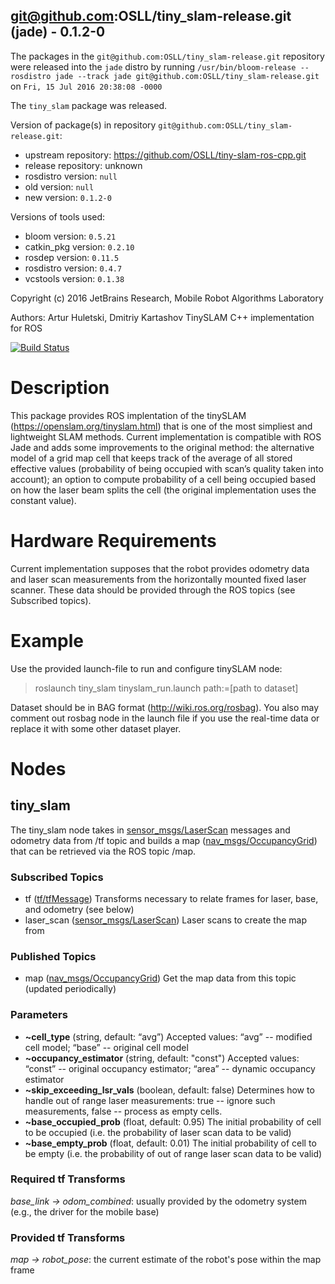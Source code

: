 ## git@github.com:OSLL/tiny_slam-release.git (jade) - 0.1.2-0

The packages in the `git@github.com:OSLL/tiny_slam-release.git` repository were released into the `jade` distro by running `/usr/bin/bloom-release --rosdistro jade --track jade git@github.com:OSLL/tiny_slam-release.git` on `Fri, 15 Jul 2016 20:38:08 -0000`

The `tiny_slam` package was released.

Version of package(s) in repository `git@github.com:OSLL/tiny_slam-release.git`:

- upstream repository: https://github.com/OSLL/tiny-slam-ros-cpp.git
- release repository: unknown
- rosdistro version: `null`
- old version: `null`
- new version: `0.1.2-0`

Versions of tools used:

- bloom version: `0.5.21`
- catkin_pkg version: `0.2.10`
- rosdep version: `0.11.5`
- rosdistro version: `0.4.7`
- vcstools version: `0.1.38`


Copyright (c) 2016 JetBrains Research, Mobile Robot Algorithms Laboratory

Authors: Artur Huletski, Dmitriy Kartashov
TinySLAM C++ implementation for ROS

[![Build Status](http://build.ros.org/buildStatus/icon?job=Jdoc__tiny_slam__ubuntu_trusty_amd64)](http://build.ros.org/job/Jdoc__tiny_slam__ubuntu_trusty_amd64/)

# Description

This package provides ROS implentation of the tinySLAM (https://openslam.org/tinyslam.html) that is one of the most simpliest and lightweight SLAM methods. Current implementation is compatible with ROS Jade and adds some improvements to the original method:
the alternative model of a grid map cell that keeps track of the average of all stored effective values (probability of being occupied with scan’s quality taken into account);
an option to compute probability of a cell being occupied based on how the laser beam splits the cell (the original implementation uses the constant value).

# Hardware Requirements

Current implementation supposes that the robot provides odometry data and laser scan measurements from the horizontally mounted fixed laser scanner. These data should be provided through the ROS topics (see Subscribed topics).

# Example

Use the provided launch-file to run and configure tinySLAM node:

> roslaunch tiny_slam tinyslam_run.launch path:=[path to dataset]

Dataset should be in BAG format (http://wiki.ros.org/rosbag). You also may comment out rosbag node in the launch file if you use the real-time data or replace it with some other dataset player.

# Nodes 

## tiny_slam

The tiny_slam node takes in [sensor_msgs/LaserScan](http://docs.ros.org/api/sensor_msgs/html/msg/LaserScan.html) messages and odometry data from /tf topic and builds a map ([nav_msgs/OccupancyGrid](http://docs.ros.org/api/nav_msgs/html/msg/OccupancyGrid.html)) that can be retrieved via the ROS topic /map.

### Subscribed Topics

* tf ([tf/tfMessage](http://docs.ros.org/api/tf/html/msg/tfMessage.html)) Transforms necessary to relate frames for laser, base, and odometry (see below)
* laser_scan ([sensor_msgs/LaserScan](http://docs.ros.org/api/sensor_msgs/html/msg/LaserScan.html)) Laser scans to create the map from

### Published Topics

* map ([nav_msgs/OccupancyGrid](http://docs.ros.org/api/nav_msgs/html/msg/OccupancyGrid.html)) Get the map data from this topic (updated periodically)

### Parameters

* **~cell_type** (string, default: “avg”)
Accepted values: “avg” -- modified cell model; “base” -- original cell model
* **~occupancy_estimator** (string, default: "const")
Accepted values: “const” -- original occupancy estimator; “area” -- dynamic occupancy estimator
* **~skip_exceeding_lsr_vals** (boolean, default: false)
Determines how to handle out of range laser measurements: true -- ignore such measurements, false -- process as empty cells.
* **~base_occupied_prob** (float, default: 0.95)
The initial probability of cell to be occupied (i.e. the probability of laser scan data to be valid)
* **~base_empty_prob** (float, default: 0.01)
The initial probability of cell to be empty (i.e. the probability of out of range laser scan data to be valid)

### Required tf Transforms
*base_link → odom_combined*: usually provided by the odometry system (e.g., the driver for the mobile base)

### Provided tf Transforms
*map → robot_pose*: the current estimate of the robot's pose within the map frame 


